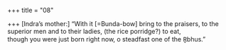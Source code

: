 +++
title = "08"

+++
[Indra’s mother:] “With it [=Bunda-bow] bring to the praisers, to the  superior men and to their ladies, (the rice porridge?) to eat,  
though you were just born right now, o steadfast one of the R̥bhus.”  